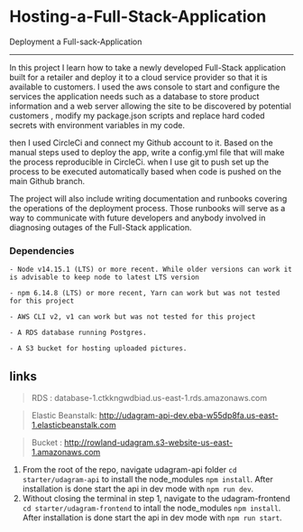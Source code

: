 # Hosting-a-Full-Stack-Application

Deployment a Full-sack-Application

---

In this project I learn how to take a newly developed Full-Stack application built for a retailer and deploy it to a cloud service provider so that it is available to customers. I used the aws console to start and configure the services the application needs such as a database to store product information and a web server allowing the site to be discovered by potential customers , modify my package.json scripts and replace hard coded secrets with environment variables in my code.

then I used CircleCi and connect my Github account to it. Based on the manual steps used to deploy the app, write a config.yml file that will make the process reproducible in CircleCi. when I use git to push set up the process to be executed automatically based when code is pushed on the main Github branch.

The project will also include writing documentation and runbooks covering the operations of the deployment process. Those runbooks will serve as a way to communicate with future developers and anybody involved in diagnosing outages of the Full-Stack application.

### Dependencies

```
- Node v14.15.1 (LTS) or more recent. While older versions can work it is advisable to keep node to latest LTS version

- npm 6.14.8 (LTS) or more recent, Yarn can work but was not tested for this project

- AWS CLI v2, v1 can work but was not tested for this project

- A RDS database running Postgres.

- A S3 bucket for hosting uploaded pictures.

```

## links

> RDS : database-1.ctkkngwdbiad.us-east-1.rds.amazonaws.com

> Elastic Beanstalk: http://udagram-api-dev.eba-w55dp8fa.us-east-1.elasticbeanstalk.com

> Bucket : http://rowland-udagram.s3-website-us-east-1.amazonaws.com

1. From the root of the repo, navigate udagram-api folder `cd starter/udagram-api` to install the node_modules `npm install`. After installation is done start the api in dev mode with `npm run dev`.
1. Without closing the terminal in step 1, navigate to the udagram-frontend `cd starter/udagram-frontend` to intall the node_modules `npm install`. After installation is done start the api in dev mode with `npm run start`.
